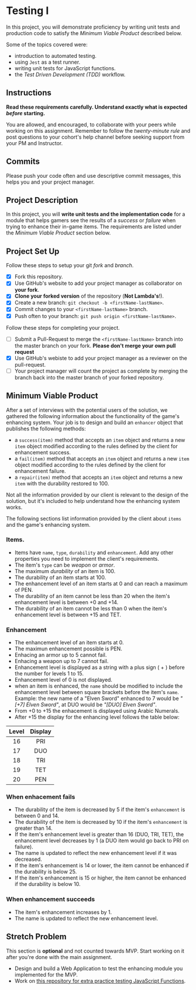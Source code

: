 # Testing I

In this project, you will demonstrate proficiency by writing unit tests and production code to satisfy the _Minimum Viable Product_ described below.

Some of the topics covered were:

- introduction to automated testing.
- using `Jest` as a test runner.
- writing unit tests for JavaScript functions.
- the _Test Driven Development (TDD)_ workflow.

## Instructions

**Read these requirements carefully. Understand exactly what is expected _before_ starting.**

You are allowed, and encouraged, to collaborate with your peers while working on this assignment. Remember to follow the _twenty-minute rule_ and post questions to your cohort's help channel before seeking support from your PM and Instructor.

## Commits

Please push your code often and use descriptive commit messages, this helps you and your project manager.

## Project Description

In this project, you will **write unit tests and the implementation code** for a module that helps gamers see the results of a _success_ or _failure_ when trying to enhance their in-game items. The requirements are listed under the _Minimum Viable Product_ section below.

## Project Set Up

Follow these steps to setup your git _fork_ and _branch_.

- [X] Fork this repository.
- [X] Use GitHub's website to add your project manager as collaborator on **your fork**.
- [X] **Clone your forked version** of the repository (**Not Lambda's**!).
- [X] Create a new branch: `git checkout -b <firstName-lastName>`.
- [X] Commit changes to your `<firstName-lastName>` branch.
- [X] Push often to your branch: `git push origin <firstName-lastName>`.

Follow these steps for completing your project.

- [ ] Submit a Pull-Request to merge the `<firstName-lastName>` branch into the master branch on your fork. **Please don't merge your own pull request**
- [X] Use GitHub's webiste to add your project manager as a reviewer on the pull-request.
- [ ] Your project manager will count the project as complete by merging the branch back into the master branch of your forked repository.

## Minimum Viable Product

After a set of interviews with the potential users of the solution, we gathered the following information about the functionality of the game's enhancing system. Your job is to design and build an `enhancer` object that publishes the following methods:

- a `success(item)` method that accepts an `item` object and returns a new `item` object modified according to the rules defined by the client for enhancement success.
- a `fail(item)` method that accepts an `item` object and returns a new `item` object modified according to the rules defined by the client for enhancement failure.
- a `repair(item)` method that accepts an `item` object and returns a new `item` with the durability restored to 100.

Not all the information provided by our client is relevant to the design of the solution, but it's included to help understand how the enhancing system works.

The following sections list information provided by the client about `items` and the game's enhancing system.

### Items.

- Items have `name`, `type`, `durability` and `enhancement`. Add any other properties you need to implement the client's requirements.
- The item's `type` can be _weapon_ or _armor_.
- The maximum _durability_ of an item is 100.
- The durability of an item starts at 100.
- The enhancement level of an item starts at 0 and can reach a maximum of PEN.
- The durability of an item cannot be less than 20 when the item's enhancement level is between +0 and +14.
- The durability of an item cannot be less than 0 when the item's enhancement level is between +15 and TET.

### Enhancement

- The enhancement level of an item starts at 0.
- The maximun enhancement possible is PEN.
- Enhacing an armor up to 5 cannot fail.
- Enhacing a weapon up to 7 cannot fail.
- Enhancement level is displayed as a string with a plus sign ( + ) before the number for levels 1 to 15.
- Enhancement level of 0 is not displayed.
- when an item is enhanced, the `name` should be modified to include the enhancement level between square brackets before the item's `name`. Example: the new name of a "Elven Sword" enhanced to 7 would be _"[+7] Elven Sword"_, at DUO would be _"[DUO] Elven Sword"_.
- From +0 to +15 the enhacement is displayed using Arabic Numerals.
- After +15 the display for the enhancing level follows the table below:

| Level | Display |
| :---: | :-----: |
|  16   |   PRI   |
|  17   |   DUO   |
|  18   |   TRI   |
|  19   |   TET   |
|  20   |   PEN   |

### When enhacement fails

- The durability of the item is decreased by 5 if the item's `enhancement` is between 0 and 14.
- The durability of the item is decreased by 10 if the item's `enhancement` is greater than 14.
- If the item's enhancement level is greater than 16 (DUO, TRI, TET), the enhancement level decreases by 1 (a DUO item would go back to PRI on failure).
- The name is updated to reflect the new enhancement level if it was decreased.
- If the item's enhancement is 14 or lower, the item cannot be enhanced if the durability is below 25.
- If the item's enhancement is 15 or higher, the item cannot be enhanced if the durability is below 10.

### When enhancement succeeds

- The item's enhancement increases by 1.
- The name is updated to reflect the new enhancement level.

## Stretch Problem

This section is **optional** and not counted towards MVP. Start working on it after you're done with the main assignment.

- Design and build a Web Application to test the enhancing module you implemented for the MVP.
- Work on [this repository for extra practice testing JavaScript Functions](https://github.com/LambdaSchool/Testing).
